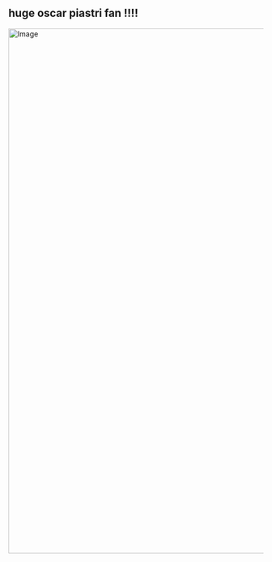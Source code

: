 ## huge oscar piastri fan !!!!

<img width="1248" height="1037" alt="Image" src="https://github.com/user-attachments/assets/aa2311c3-a1ba-40c0-9934-d1cfe138cda9" />

